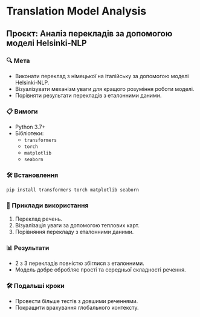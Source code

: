 # Translation Model Analysis

## Проєкт: Аналіз перекладів за допомогою моделі Helsinki-NLP

### 🔍 Мета

- Виконати переклад з німецької на італійську за допомогою моделі Helsinki-NLP.
- Візуалізувати механізм уваги для кращого розуміння роботи моделі.
- Порівняти результати перекладів з еталонними даними.

### 📋 Вимоги

- Python 3.7+
- Бібліотеки:
  - `transformers`
  - `torch`
  - `matplotlib`
  - `seaborn`

### 🛠️ Встановлення

```bash
pip install transformers torch matplotlib seaborn
```

### 🚀 Приклади використання

1. Переклад речень.
2. Візуалізація уваги за допомогою теплових карт.
3. Порівняння перекладу з еталонними даними.

### 📊 Результати

- 2 з 3 перекладів повністю збіглися з еталонними.
- Модель добре обробляє прості та середньої складності речення.

### 🛠️ Подальші кроки

- Провести більше тестів з довшими реченнями.
- Покращити врахування глобального контексту.
